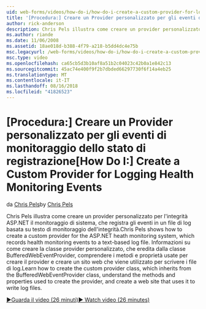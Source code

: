```yaml
---
uid: web-forms/videos/how-do-i/how-do-i-create-a-custom-provider-for-logging-health-monitoring-events
title: '[Procedura:] Creare un Provider personalizzato per gli eventi di monitoraggio dello stato di registrazione | Microsoft Docs'
author: rick-anderson
description: Chris Pels illustra come creare un provider personalizzato per l'integrità ASP.NET il monitoraggio di sistema, che registra gli eventi in un file di log basata su testo di monitoraggio dell'integrità. Le...
ms.author: riande
ms.date: 11/06/2008
ms.assetid: 18ae018d-b388-4f79-a218-b5dd4dc4e75b
msc.legacyurl: /web-forms/videos/how-do-i/how-do-i-create-a-custom-provider-for-logging-health-monitoring-events
msc.type: video
ms.openlocfilehash: ca65cb5d3b10af8a51b2c04023c42b0a1e842c13
ms.sourcegitcommit: 45ac74e400f9f2b7dbded66297730f6f14a4eb25
ms.translationtype: MT
ms.contentlocale: it-IT
ms.lasthandoff: 08/16/2018
ms.locfileid: "41826523"
---
```

<a name="how-do-i-create-a-custom-provider-for-logging-health-monitoring-events"></a><span data-ttu-id="23846-104">[Procedura:] Creare un Provider personalizzato per gli eventi di monitoraggio dello stato di registrazione</span><span class="sxs-lookup"><span data-stu-id="23846-104">[How Do I:] Create a Custom Provider for Logging Health Monitoring Events</span></span>
====================
<span data-ttu-id="23846-105">da [Chris Pels](https://twitter.com/chrispels)</span><span class="sxs-lookup"><span data-stu-id="23846-105">by [Chris Pels](https://twitter.com/chrispels)</span></span>

<span data-ttu-id="23846-106">Chris Pels illustra come creare un provider personalizzato per l'integrità ASP.NET il monitoraggio di sistema, che registra gli eventi in un file di log basata su testo di monitoraggio dell'integrità.</span><span class="sxs-lookup"><span data-stu-id="23846-106">Chris Pels shows how to create a custom provider for the ASP.NET heath monitoring system, which records health monitoring events to a text-based log file.</span></span> <span data-ttu-id="23846-107">Informazioni su come creare la classe provider personalizzato, che eredita dalla classe BufferedWebEventProvider, comprendere i metodi e proprietà usate per creare il provider e creare un sito web che viene utilizzato per scrivere i file di log.</span><span class="sxs-lookup"><span data-stu-id="23846-107">Learn how to create the custom provider class, which inherits from the BufferedWebEventProvider class, understand the methods and properties used to create the provider, and create a web site that uses it to write log files.</span></span>

[<span data-ttu-id="23846-108">&#9654;Guarda il video (26 minuti)</span><span class="sxs-lookup"><span data-stu-id="23846-108">&#9654; Watch video (26 minutes)</span></span>](https://channel9.msdn.com/Blogs/ASP-NET-Site-Videos/how-do-i-create-a-custom-provider-for-logging-health-monitoring-events)
